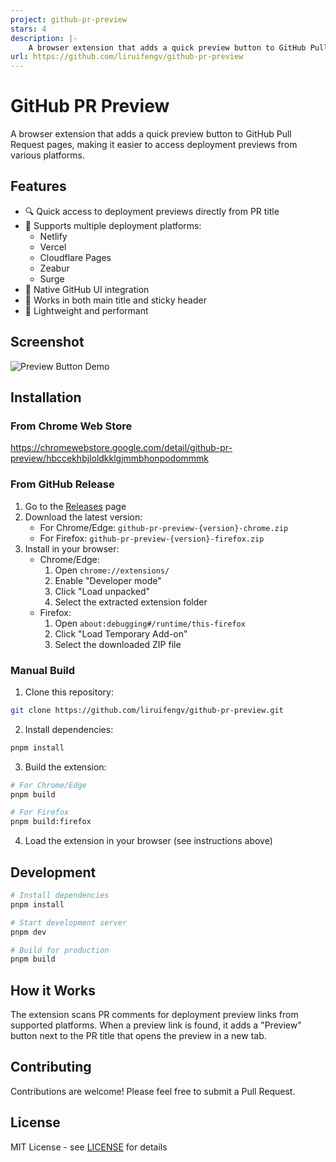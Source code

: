 ```yaml
---
project: github-pr-preview
stars: 4
description: |-
    A browser extension that adds a quick preview button to GitHub Pull Request pages, making it easier to access deployment previews from various platforms.
url: https://github.com/liruifengv/github-pr-preview
---
```


# GitHub PR Preview

A browser extension that adds a quick preview button to GitHub Pull Request pages, making it easier to access deployment previews from various platforms.

## Features

- 🔍 Quick access to deployment previews directly from PR title
- 🎯 Supports multiple deployment platforms:
  - Netlify
  - Vercel
  - Cloudflare Pages
  - Zeabur
  - Surge
- 🎨 Native GitHub UI integration
- 📌 Works in both main title and sticky header
- 🚀 Lightweight and performant

## Screenshot

![Preview Button Demo](./screenshots/v1.png)

## Installation

### From Chrome Web Store

https://chromewebstore.google.com/detail/github-pr-preview/hbccekhbjloldkklgjmmbhonpodommmk

### From GitHub Release

1. Go to the [Releases](https://github.com/liruifengv/github-pr-preview/releases) page
2. Download the latest version:
   - For Chrome/Edge: `github-pr-preview-{version}-chrome.zip`
   - For Firefox: `github-pr-preview-{version}-firefox.zip`
3. Install in your browser:
   - Chrome/Edge:
     1. Open `chrome://extensions/`
     2. Enable "Developer mode"
     3. Click "Load unpacked"
     4. Select the extracted extension folder
   - Firefox:
     1. Open `about:debugging#/runtime/this-firefox`
     2. Click "Load Temporary Add-on"
     3. Select the downloaded ZIP file

### Manual Build

1. Clone this repository:
```bash
git clone https://github.com/liruifengv/github-pr-preview.git
```

2. Install dependencies:
```bash
pnpm install
```

3. Build the extension:
```bash
# For Chrome/Edge
pnpm build

# For Firefox
pnpm build:firefox
```

4. Load the extension in your browser (see instructions above)

## Development

```bash
# Install dependencies
pnpm install

# Start development server
pnpm dev

# Build for production
pnpm build
```

## How it Works

The extension scans PR comments for deployment preview links from supported platforms. When a preview link is found, it adds a "Preview" button next to the PR title that opens the preview in a new tab.

## Contributing

Contributions are welcome! Please feel free to submit a Pull Request.

## License

MIT License - see [LICENSE](./LICENSE) for details 

